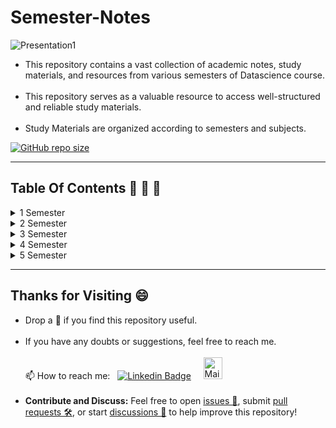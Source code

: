# Semester-Notes

![Presentation1](https://github.com/madhurimarawat/Semester-Notes/assets/105432776/784d77f1-41bf-46a3-b2f8-c185ec52aad7)

- This repository contains a vast collection of academic notes, study materials, and resources from various semesters of  Datascience course.<br><br>
- This repository serves as a valuable resource to access well-structured and reliable study materials.<br><br>
- Study Materials are organized according to semesters and subjects.

[![GitHub repo size](https://img.shields.io/github/repo-size/madhurimarawat/Semester-Notes)](https://github.com/madhurimarawat/Semester-Notes)

---
## Table Of Contents 📔 🔖 📑
<details>
<summary>1 Semester</summary> <br>

1. Engineering-Mathematics-I<br><br>
2. Environmental-Science<br><br>
3. Foundations-of-Electronics-Engineering<br><br>
4. Fundamentals-of-Computational-Biology<br><br>
5. Language-and-Writing-Skills<br><br>
6. Learning-Programming-Concepts-With-C
- To See Lab Programs Visit: [Learning-Programming-Concepts-With-C](https://github.com/madhurimarawat/Learning-Programming-Concepts-With-C) <br>
7. Professional-Ethics-and-Life-Skills

</details>

<details>
<summary>2 Semester</summary> <br>

1. Data-Structure-Using-C
- To See Lab Programs Visit: [Data-Structure-Using-C](https://github.com/madhurimarawat/Data-structure-using-C)
  <br>
2. Digital-Logic-and-Design <br><br>
3. Engineering-Mathematics-II <br><br>
4. Entrepreneurship<br><br>
5. Object-Oriented-Programming
  - To See Lab Programs Visit: [Object-oriented-programming-with-c-plus-plus](https://github.com/madhurimarawat/Object-oriented-programming-with-c-plus-plus) <br>
6. Python-For-Datascience
  - To See Lab Programs Visit: [Python-for-Datascience](https://github.com/madhurimarawat/Python-for-Datascience) 

</details>

<details>
<summary>3 Semester</summary> <br>

1. Analysis & Design of Algorithm
- To See Lab Programs Visit: [Analysis-and-Design-of-Algorithm-using-python](https://github.com/madhurimarawat/Analysis-and-Design-of-Algorithm-using-python) <br>
2. Computer Organization and Architecture<br><br>
3. Database Management System<br><br>
4. Discrete Structure<br><br>
5. Independent Project
  - To See Project Visit: [Library Management System](https://github.com/madhurimarawat/Library-Management-System) <br>
6. Probability and Statistics

</details>

<details>
<summary>4 Semester</summary> <br>

1. Artificial Intelligence-Principles and Applications<br><br>
2. Computer Network<br><br>
3. Data Visualization
- To See Lab Programs Visit: [Data-Visualization-using-python](https://github.com/madhurimarawat/Data-Visualization-using-python) <br>
4. Operating System<br><br>
5. R for Datascience
  - To See Lab Programs Visit: [R-for-Datascience](https://github.com/madhurimarawat/R-for-Datascience) <br>
6. Theory of Computation

</details>

<details>
<summary>5 Semester</summary> <br>

1. Computational Complexity<br><br>
2. Cryptography and Network Security
  - To See Lab Programs Visit: [Cryptography-and-Network-Security](https://github.com/madhurimarawat/Cryptography-and-Network-Security) <br>
3. Intelligent Data Analysis
- To See Lab Programs Visit: [Intelligent-Data-Analysis](https://github.com/madhurimarawat/Intelligent-Data-Analysis) <br>
4. Natural Language Processing
  - To See Lab Programs Visit: [Natural-Language-Processing-in-Python](https://github.com/madhurimarawat/Natural-Language-Processing-in-Python) <br>
5. Pattern Recognition and Machine Learning
  - To See Lab Programs Visit: [Pattern-Recognition-and-Machine-Learning](https://github.com/madhurimarawat/Pattern-Recognition-and-Machine-Learning) <br>
6. Vocational Training
- To See Lab Project Visit: [Vocational Training Project](https://github.com/madhurimarawat/Final-Internship-Project) <br>

</details>

---

## Thanks for Visiting 😄

- Drop a 🌟 if you find this repository useful.<br><br>
- If you have any doubts or suggestions, feel free to reach me.<br><br>
📫 How to reach me:  &nbsp; [![Linkedin Badge](https://img.shields.io/badge/-madhurima-blue?style=flat&logo=Linkedin&logoColor=white)](https://www.linkedin.com/in/madhurima-rawat/) &nbsp; &nbsp;
<a href ="mailto:rawatmadhurima@gmail.com"><img src="https://github.com/madhurimarawat/Machine-Learning-Using-Python/assets/105432776/b6a0873a-e961-42c0-8fbf-ab65828c961a" height=35 width=30 title="Mail Illustration" alt="Mail Illustration📫" > </a><br><br>
- **Contribute and Discuss:** Feel free to open <a href= "https://github.com/madhurimarawat/Semester-Notes/issues">issues 🐛</a>, submit <a href = "https://github.com/madhurimarawat/Semester-Notes/pulls">pull requests 🛠️</a>, or start <a href = "https://github.com/madhurimarawat/Semester-Notes/discussions">discussions 💬</a> to help improve this repository!
